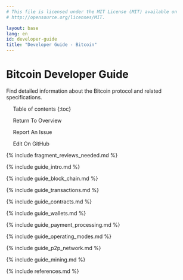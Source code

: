 ```yaml
---
# This file is licensed under the MIT License (MIT) available on
# http://opensource.org/licenses/MIT.

layout: base
lang: en
id: developer-guide
title: "Developer Guide - Bitcoin"
---
```


# Bitcoin Developer Guide

<p class="summary">Find detailed information about the Bitcoin protocol and related specifications.</p>

<div markdown="1" id="toc" class="toc"><div markdown="1">

* Table of contents
{:toc}

<ul class="goback"><li><a href="/en/developer-documentation">Return To Overview</a></li></ul>
<ul class="reportissue"><li><a href="https://github.com/bitcoin/bitcoin.org/issues/new" onmouseover="updateIssue(event);">Report An Issue</a></li></ul>
<ul class="editsource"><li><a href="https://github.com/bitcoin/bitcoin.org/tree/master/_includes" onmouseover="updateSource(event);">Edit On GitHub</a></li></ul>

</div></div>

<div markdown="1" class="toccontent">

<!-- includes should be separated by an empty line to prevent a
paragraph at the end of one file from breaking the heading at the start
of the following file. -->

{% include fragment_reviews_needed.md %}

{% include guide_intro.md %}

<div class="sourcefile" data-sourcefile="guide_block_chain.md"></div>

{% include guide_block_chain.md %}

<div class="sourcefile" data-sourcefile="guide_transactions.md"></div>

{% include guide_transactions.md %}

<div class="sourcefile" data-sourcefile="guide_contracts.md"></div>

{% include guide_contracts.md %}

<div class="sourcefile" data-sourcefile="guide_wallets.md"></div>

{% include guide_wallets.md %}

<div class="sourcefile" data-sourcefile="guide_payment_processing.md"></div>

{% include guide_payment_processing.md %}

<div class="sourcefile" data-sourcefile="guide_operating_modes.md"></div>

{% include guide_operating_modes.md %}

<div class="sourcefile" data-sourcefile="guide_p2p_network.md"></div>

{% include guide_p2p_network.md %}

<div class="sourcefile" data-sourcefile="guide_mining.md"></div>

{% include guide_mining.md %}

{% include references.md %}

</div>

<script>updateToc();</script>
<script>addAnchorLinks();</script>
